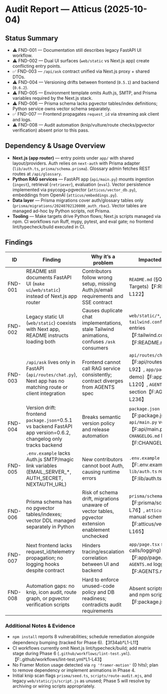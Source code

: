 # Audit Report — Atticus (2025-10-04)

## Status Summary
- ⚠️ FND-001 — Documentation still describes legacy FastAPI UI workflow.
- ⚠️ FND-002 — Dual UI surfaces (`web/static` vs Next.js app) create conflicting entry points.
- ✅ FND-003 — `/api/ask` contract unified via Next.js proxy + shared DTOs.
- ⚠️ FND-004 — Versioning drifts between frontend (`0.5.1`) and backend (`0.6.2`).
- ⚠️ FND-005 — Environment template omits Auth.js, SMTP, and Prisma variables required by the Next.js stack.
- ⚠️ FND-006 — Prisma schema lacks pgvector tables/index definitions; Python service owns vector schema separately.
- ✅ FND-007 — Frontend propagates `request_id` via streaming ask client and logs.
- ⚠️ FND-008 — Audit automation (knip/vulture/route checks/pgvector verification) absent prior to this pass.

## Dependency & Usage Overview
- **Next.js (app router)** — entry points under `app/` with shared layout/providers. Auth relies on `next-auth` with Prisma adapter (`lib/auth.ts`, `prisma/schema.prisma`). Glossary admin fetches REST routes at `/api/glossary`.
- **Python RAG services** — FastAPI app (`api/main.py`) mounts ingestion (`ingest`), retrieval (`retriever`), evaluation (`eval`). Vector persistence implemented via psycopg+pgvector (`atticus/vector_db.py`), embeddings from OpenAI (`atticus/embeddings.py`).
- **Data layer** — Prisma migrations cover auth/glossary tables only (`prisma/migrations/20240702120000_auth_rbac`). Vector tables are managed ad-hoc by Python scripts, not Prisma.
- **Tooling** — Make targets drive Python flows; Next.js scripts managed via npm. CI workflows run Ruff, mypy, pytest, and eval gate; no frontend lint/typecheck/build executed in CI.

## Findings

| ID | Finding | Why it’s a problem | Impacted Files/Folders | Fix Steps | Dependencies/Order | Parallelizable? | Est. Effort |
| -- | ------- | ------------------ | ---------------------- | --------- | ------------------ | --------------- | ----------- |
| FND-001 | README still documents FastAPI UI (`make ui`/`web/static`) instead of Next.js app router | Contributors follow wrong setup, missing Auth.js/email requirements and SSE contract | `README.md` (§Quick Start, Make Targets)【F:README.md†L20-L122】 | Rewrite README runbook for Next.js+FastAPI split, remove legacy static references, add Windows/PowerShell commands | After `AUDIT_REPORT.md` approval; prerequisite for onboarding | No | 1.5d |
| FND-002 | Legacy static UI (`web/static`) coexists with Next app, README instructs loading both | Causes duplicate chat implementations, stale Tailwind animations, confuses `/ask` consumers | `web/static/*`, `tailwind.config.js` animation entries【F:tailwind.config.js†L8-L15】【F:README.md†L120-L158】 | Decide to archive or delete legacy static assets, migrate any required UX into Next, prune Tailwind animation not used in Next | Dependent on Phase 5 structure cleanup | No | 1d |
| FND-003 | `/api/ask` lives only in FastAPI (`api/routes/chat.py`), Next app has no matching route or client integration | Frontend cannot call RAG service consistently; contract diverges from AGENTS spec | `api/routes/chat.py`【F:api/routes/chat.py†L27-L92】, `app/page.tsx` (static demo)【F:app/page.tsx†L1-L120】, `AGENTS.md` contract section【F:AGENTS.md†L200-L236】 | Implement Next.js route handler proxying FastAPI or move logic to Next, create shared TypeScript DTO, update client components and tests | Depends on Phase 2 plan (contract unification) | No | 2d |
| FND-004 | Version drift: frontend `package.json`=0.5.1 vs backend FastAPI app version=0.6.2, changelog only tracks backend | Breaks semantic version policy and release automation | `package.json`【F:package.json†L3-L38】, `api/main.py` version constant【F:api/main.py†L39-L47】, `CHANGELOG.md` headers【F:CHANGELOG.md†L9-L24】 | Define single source of version truth (e.g., `VERSION` file), bump both runtimes together, update changelog+docs | Should happen before next release | No | 0.5d |
| FND-005 | `.env.example` lacks Auth.js SMTP/magic link variables (EMAIL_SERVER_*, AUTH_SECRET, NEXTAUTH_URL) | New contributors cannot boot Auth, causing runtime errors | `.env.example`【F:.env.example†L1-L17】, `lib/auth.ts` requirements【F:lib/auth.ts†L58-L122】 | Expand template with NextAuth + SMTP settings, document Windows-friendly generation commands | Can ship with Phase 0 safety updates | Yes | 0.5d |
| FND-006 | Prisma schema has no pgvector tables/indexes; vector DDL managed separately in Python | Risk of schema drift, migrations unaware of vector tables, pgvector extension enablement unchecked | `prisma/schema.prisma`【F:prisma/schema.prisma†L1-L76】, `atticus/vector_db.py` manual schema creation【F:atticus/vector_db.py†L96-L165】 | Model vector tables/extensions in Prisma (or documented SQL migrations), ensure migrations enable pgvector and enforce embedding dimension | Depends on Phase 1 data layer work | No | 2d |
| FND-007 | Next frontend lacks request_id/telemetry propagation; no logging hooks despite contract | Hinders tracing/escalation correlation between UI and backend | `app/page.tsx` static UI (no API calls/logging)【F:app/page.tsx†L1-L120】, `AGENTS.md` logging requirements【F:AGENTS.md†L238-L282】 | Implement fetch helpers capturing `request_id`, integrate structured logging (e.g., analytics or console) and surface errors | After `/api/ask` contract unified | No | 1d |
| FND-008 | Automation gaps: no knip, icon audit, route graph, or pgvector verification scripts | Hard to enforce unused-code policy and DB readiness; contradicts audit requirements | Absent scripts (now added) and npm scripts list【F:package.json†L7-L33】 | Add audit scripts (`npm run audit:*`, `scripts/audit_unused.py`, `scripts/verify_pgvector.sql`, `scripts/route-audit.mjs`) and document usage | Immediate (this change) | Yes | 0.5d |

### Additional Notes & Evidence
- `npm install` reports 8 vulnerabilities; schedule remediation alongside dependency bumping (tracked for Phase 6).【3f34ab†L1-L11】
- CI workflows currently omit Next.js lint/typecheck/build; add matrix stage during Phase 6 (`.github/workflows/lint-test.yml`).【F:.github/workflows/lint-test.yml†L1-L43】
- No Framer Motion usage detected via `rg 'framer-motion'` (0 hits); plan to remove dependency or implement animations in Phase 4.
- Initial knip scan flags `prisma/seed.ts`, `scripts/route-audit.mjs`, and legacy `web/static/js/script.js` as unused; Phase 5 will resolve by archiving or wiring scripts appropriately.

